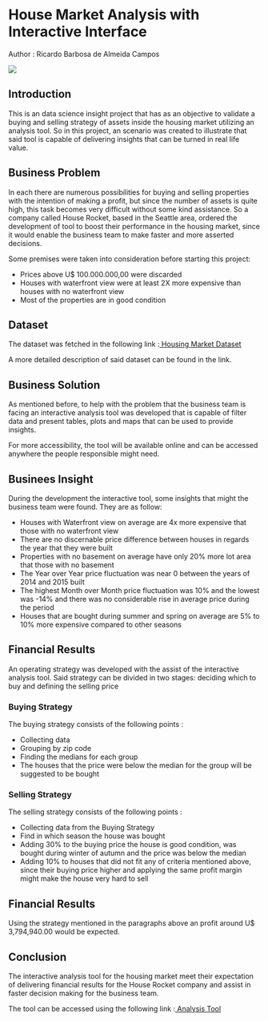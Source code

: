 # House Market Analysis with Interactive Interface
<p> Author : Ricardo Barbosa de Almeida Campos </p>

<img src  = "https://nationalmortgageprofessional.com/sites/default/files/Housing_Market_Decline_Pic.jpg">

## Introduction
<p>This is an data science insight project that has as an objective to validate a buying and selling strategy of assets inside the housing market utilizing an analysis tool. So in this project, an scenario was created to illustrate that said tool is capable of delivering insights that can be turned in real life value. </p>

## Business Problem
<p>In each there are numerous possibilities for buying and selling properties with the intention of making a profit, but since the number of assets is quite high, this task becomes very difficult without some kind assistance. So a company called House Rocket, based in the Seattle area, ordered the development of tool to boost their performance in the housing market, since it would enable the business team to make  faster and more asserted decisions.</p>
<p>Some premises were taken into consideration before starting this project:
  <ul>
    <li> Prices above U$ 100.000.000,00 were discarded</li>
    <li> Houses with waterfront view were at least 2X more expensive than houses with no waterfront view</li>
    <li> Most of the properties are in good condition</li>
  </ul></p>

## Dataset
<p>The dataset was fetched in the following link :<a href = "https://www.kaggle.com/datasets/shivachandel/kc-house-data"> Housing Market Dataset</a></p>
<p>A more detailed description of said dataset can be found in the link.</p>

## Business Solution
<p>As mentioned before, to help with the problem that the business team is facing an interactive analysis tool was developed that is capable of filter data and present tables, plots and maps that can be used to provide insights.</p><p>For more accessibility, the tool will be available online and can be accessed anywhere the people responsible might need.</p>

## Businees Insight
<p>During the development the interactive tool, some insights that might the business team were found. They are as follow:
  <ul>
    <li> Houses with Waterfront view on average are 4x more expensive that those with no waterfront view</li>
    <li> There are no discernable price difference between houses in regards the year that they were built</li>
    <li> Properties with no basement on average have only 20% more lot area that those with no basement</li>
    <li> The Year over Year price fluctuation was near 0 between the years of 2014 and 2015 built</li>
    <li> The highest Month over Month price fluctuation was 10% and the lowest was -14% and there was no considerable rise in average               price during the period </li>
    <li> Houses that are bought during summer and spring on average are 5% to 10% more expensive compared to other seasons</li>
  </ul></p>

  ## Financial Results
  <p>An operating strategy was developed with the assist of the interactive analysis tool. Said strategy can be divided in two stages:   deciding which to buy and defining the selling price </p>

  ### Buying Strategy
  <p> The buying strategy consists of the following points :
  <ul>
    <li> Collecting data </li>
    <li> Grouping by zip code </li>
    <li> Finding the medians for each group </li>
    <li> The houses that the price were below the median for the group will be suggested to be bought</li>
  </ul>  
  </p>

   ### Selling Strategy
  <p> The selling strategy consists of the following points :
  <ul>
    <li> Collecting data from the Buying Strategy </li>
    <li> Find in which season the house was bought </li>
    <li> Adding 30% to the buying price the house is good condition, was bought during winter of autumn and the price was below the median     </li>
    <li> Adding 10% to houses that did not fit any of criteria mentioned above, since their buying price higher and applying the same    profit margin might make the house very hard to sell </li>
  </ul>  
  </p>


  ## Financial Results
  <p>Using the strategy mentioned in the paragraphs above an profit around U$ 3,794,940.00 would be expected.</p>


  ## Conclusion
  <p>The interactive analysis tool for the housing market meet their expectation of delivering financial results for the House Rocket company and assist in faster decision making for the business team.</p>
  <p>The tool can be accessed using the following link :<a href = "https://house-rocket-analytics-ricardo.herokuapp.com/"> Analysis Tool</a></p>
